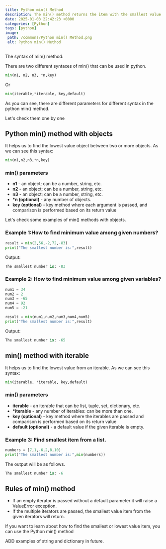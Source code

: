 ```yaml
---
title: Python min() Method
description: The min() method returns the item with the smallest value or the item with the smallest value in an iterable.
date: 2025-01-03 22:42:23 +0800
categories: [Python]
tags: [python]
image:
 path: /commons/Python min() Method.png
 alt: Python min() Method
---
```


The syntax of min() method:

There are two different syntaxes of min() that can be used in python.

```python
min(n1, n2, n3, *n,key)

```

Or

```python
min(iterable,*iterable, key,default)

```

As you can see, there are different parameters for different syntax in the python min() method.

Let's check them one by one

## Python min() method with objects

It helps us to find the lowest value object between two or more objects. As we can see this syntax:

```python
min(n1,n2,n3,*n,key)

```

### min() parameters

* **n1** \- an object; can be a number, string, etc.  
* **n2** \- an object; can be a number, string, etc.  
* **n3**  \- an object; can be a number, string, etc.  
* **\*n (optional)** \- any number of objects.  
* **key (optional)** \-  key method where each argument is passed, and comparison is performed based on its return value

Let's check some examples of min() methods with objects.

### Example 1:How to find minimum value among given numbers?

```python
result = min(2,56,-2,72,-83)
print("The smallest number is:",result)

```

Output:

```python
The smallest number is: -83

```

### Example 2: How to find minimum value among given variables?

```python
num1 = 34
num2 = 2
num3 = -65
num4 = 92
num5 = -21

result = min(num1,num2,num3,num4,num5)
print("The smallest number is:",result)

```

Output:

```python
The smallest number is: -65

```

## min() method with iterable

It helps us to find the lowest value from an iterable. As we can see this syntax:

```python
min(iterable, *iterable, key,default)

```

### min() parameters

* **iterable** \- an iterable that can be list, tuple, set, dictionary, etc.  
* **\*iterable** \- any number of iterables: can be more than one.  
* **key (optional)** \- key method where the iterables are passed and comparison is performed based on its return value  
* **default (optional)** \- a default value if the given iterable is empty.

### Example 3: Find smallest item from a list.

```python
numbers = [7,1,-6,2,8,10]
print("The smallest number is:",min(numbers))

```

The output will be as follows.

```python
The smallest number is: -6

```

## Rules of min() method

* If an empty iterator is passed without a default parameter it will raise a ValueError exception.  
* If the multiple iterators are passed, the smallest value item from the given iterators will return. 

If you want to learn about how to find the smallest or lowest value item, you can use the Python min() method

ADD examples of string and dictionary in future.

#